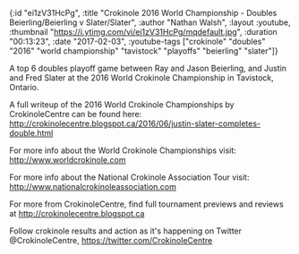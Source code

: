 {:id "ei1zV31HcPg",
 :title
 "Crokinole 2016 World Championship - Doubles Beierling/Beierling v Slater/Slater",
 :author "Nathan Walsh",
 :layout :youtube,
 :thumbnail "https://i.ytimg.com/vi/ei1zV31HcPg/mqdefault.jpg",
 :duration "00:13:23",
 :date "2017-02-03",
 :youtube-tags
 ["crokinole"
  "doubles"
  "2016"
  "world championship"
  "tavistock"
  "playoffs"
  "beierling"
  "slater"]}


A top 6 doubles playoff game between Ray and Jason Beierling, and Justin and Fred Slater at the 2016 World Crokinole Championship in Tavistock, Ontario.

A full writeup of the 2016 World Crokinole Championships by CrokinoleCentre can be found here: http://crokinolecentre.blogspot.ca/2016/06/justin-slater-completes-double.html

For more info about the World Crokinole Championships visit: http://www.worldcrokinole.com

For more info about the National Crokinole Association Tour visit: http://www.nationalcrokinoleassociation.com

For more from CrokinoleCentre, find full tournament previews and reviews at http://crokinolecentre.blogspot.ca

Follow crokinole results and action as it's happening on Twitter @CrokinoleCentre, https://twitter.com/CrokinoleCentre
